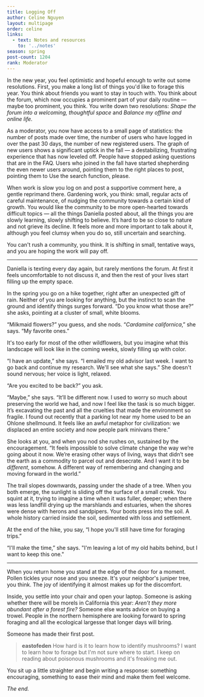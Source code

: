 ```yaml
---
title: Logging Off
author: Celine Nguyen
layout: multipage
order: celine
links:
  - text: Notes and resources
    to: '../notes'
season: spring
post-count: 1204
rank: Moderator
---
```


In the new year, you feel optimistic and hopeful enough to write out some resolutions. First, you make a long list of things you'd like to forage this year. You think about friends you want to stay in touch with. You think about the forum, which now occupies a prominent part of your daily routine — maybe too prominent, you think. You write down two resolutions: *Shape the forum into a welcoming, thoughtful space* and *Balance my offline and online life.*

As a moderator, you now have access to a small page of statistics: the number of posts made over time, the number of users who have logged in over the past 30 days, the number of new registered users. The graph of new users shows a significant uptick in the fall — a destabilizing, frustrating experience that has now leveled off. People have stopped asking questions that are in the FAQ. Users who joined in the fall have started shepherding the even newer users around, pointing them to the right places to post, pointing them to Use the search function, please.

When work is slow you log on and post a supportive comment here, a gentle reprimand there. Gardening work, you think: small, regular acts of careful maintenance, of nudging the community towards a certain kind of growth. You would like the community to be more open-hearted towards difficult topics — all the things Daniella posted about, all the things you are slowly learning, slowly shifting to believe. It’s hard to be so close to nature and not grieve its decline. It feels more and more important to talk about it, although you feel clumsy when you do so, still uncertain and searching.

You can't rush a community, you think. It is shifting in small, tentative ways, and you are hoping the work will pay off.

---

Daniella is texting every day again, but rarely mentions the forum. At first it feels uncomfortable to not discuss it, and then the rest of your lives start filling up the empty space.

In the spring you go on a hike together, right after an unexpected gift of rain. Neither of you are looking for anything, but the instinct to scan the ground and identify things surges forward. “Do you know what those are?” she asks, pointing at a cluster of small, white blooms.

“Milkmaid flowers?” you guess, and she nods. “*Cardamine californica*,” she says. “My favorite ones.”

It's too early for most of the other wildflowers, but you imagine what this landscape will look like in the coming weeks, slowly filling up with color.

“I have an update,” she says. “I emailed my old advisor last week. I want to go back and continue my research. We'll see what she says.” She doesn't sound nervous; her voice is light, relaxed.

“Are you excited to be back?” you ask.

“Maybe,” she says. “It’ll be different now. I used to worry so much about preserving the world we had, and now I feel like the task is so much bigger. It’s excavating the past and all the cruelties that made the environment so fragile. I found out recently that a parking lot near my home used to be an Ohlone shellmound. It feels like an awful metaphor for civilization: we displaced an entire society and now people park minivans there.”

She looks at you, and when you nod she rushes on, sustained by the encouragement. “It feels impossible to solve climate change the way we’re going about it now. We’re erasing other ways of living, ways that didn’t see the earth as a commodity to parcel out and desecrate. And I want it to be *different*, somehow. A different way of remembering and changing and moving forward in the world.”

The trail slopes downwards, passing under the shade of a tree. When you both emerge, the sunlight is sliding off the surface of a small creek. You squint at it, trying to imagine a time when it was fuller, deeper; when there was less landfill drying up the marshlands and estuaries, when the shores were dense with herons and sandpipers. Your boots press into the soil. A whole history carried inside the soil, sedimented with loss and settlement.

At the end of the hike, you say, “I hope you'll still have time for foraging trips.”

“I'll make the time,” she says. "I'm leaving a lot of my old habits behind, but I want to keep this one."

---

When you return home you stand at the edge of the door for a moment. Pollen tickles your nose and you sneeze. It's your neighbor's juniper tree, you think. The joy of identifying it almost makes up for the discomfort.

Inside, you settle into your chair and open your laptop. Someone is asking whether there will be morels in California this year: *Aren’t they more abundant after a forest fire?* Someone else wants advice on buying a trowel. People in the northern hemisphere are looking forward to spring foraging and all the ecological largesse that longer days will bring.

Someone has made their first post.

> **eastofeden** How hard is it to learn how to identify mushrooms? I want to learn how to forage but I'm not sure where to start. I keep on reading about poisonous mushrooms and it's freaking me out.

You sit up a little straighter and begin writing a response: something encouraging, something to ease their mind and make them feel welcome.

*The end.*
